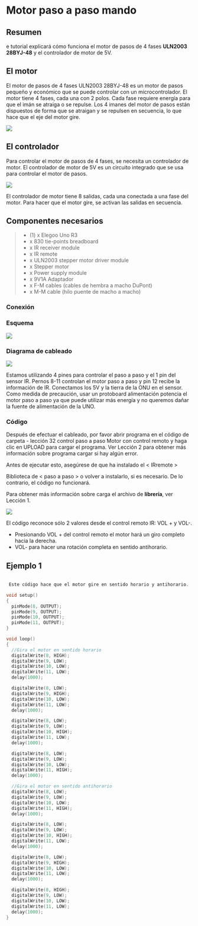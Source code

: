 # Motor paso a paso mando

## Resumen

e tutorial explicará cómo funciona el motor de pasos de 4 fases **ULN2003 28BYJ-48** y el controlador de motor de 5V.

## El motor

El motor de pasos de 4 fases ULN2003 28BYJ-48 es un motor de pasos pequeño y económico que se puede controlar con un microcontrolador. El motor tiene 4 fases, cada una con 2 polos. Cada fase requiere energía para que el imán se atraiga o se repulse. Los 4 imanes del motor de pasos están dispuestos de forma que se atraigan y se repulsen en secuencia, lo que hace que el eje del motor gire.

![](img/2022-11-20-17-13-11.png)

## El controlador

Para controlar el motor de pasos de 4 fases, se necesita un controlador de motor. El controlador de motor de 5V es un circuito integrado que se usa para controlar el motor de pasos.

![](img/2022-11-20-17-12-52.png)

El controlador de motor tiene 8 salidas, cada una conectada a una fase del motor. Para hacer que el motor gire, se activan las salidas en secuencia.

## Componentes necesarios

> * (1) x Elegoo Uno R3
> * x 830 tie-points breadboard
> * x IR receiver module
> * x IR remote
> * x ULN2003 stepper motor driver module
> * x Stepper motor
> * x Power supply module
> * x 9V1A Adaptador
> * x F-M cables (cables de hembra a macho DuPont)
> * x M-M cable (hilo puente de macho a macho)

### Conexión

### Esquema

![](media/image163.jpeg)

### Diagrama de cableado

![](media/image164.jpeg)

Estamos utilizando 4 pines para controlar el paso a paso y el 1 pin del sensor IR. Pernos 8-11 controlan el motor paso a paso y pin 12 recibe la información de IR. Conectamos los 5V y la tierra de la ONU en el sensor. Como medida de precaución, usar un protoboard alimentación potencia el motor paso a paso ya que puede utilizar más energía y no queremos dañar la fuente de alimentación de la UNO.

### Código

Después de efectuar el cableado, por favor abrir programa en el código de carpeta - lección 32 control paso a paso Motor con control remoto y haga clic en UPLOAD para cargar el programa. Ver Lección 2 para obtener más información sobre programa cargar si hay algún error.

Antes de ejecutar esto, asegúrese de que ha instalado el < IRremote >

Biblioteca de < paso a paso > o volver a instalarlo, si es necesario. De lo contrario, el código no funcionará.

Para obtener más información sobre carga el archivo de **librería**, ver Lección 1.

![](media/image165.jpeg)

El código reconoce sólo 2 valores desde el control remoto IR: VOL + y VOL-.
- Presionando VOL + del control remoto el motor hará un giro completo hacia la derecha.
- VOL- para hacer una rotación completa en sentido antihorario.

## Ejemplo 1

```c

 Este código hace que el motor gire en sentido horario y antihorario.

void setup()
{
  pinMode(8, OUTPUT);
  pinMode(9, OUTPUT);
  pinMode(10, OUTPUT);
  pinMode(11, OUTPUT);
}

void loop()
{
  //Gira el motor en sentido horario
  digitalWrite(8, HIGH);
  digitalWrite(9, LOW);
  digitalWrite(10, LOW);
  digitalWrite(11, LOW);
  delay(1000);

  digitalWrite(8, LOW);
  digitalWrite(9, HIGH);
  digitalWrite(10, LOW);
  digitalWrite(11, LOW);
  delay(1000);

  digitalWrite(8, LOW);
  digitalWrite(9, LOW);
  digitalWrite(10, HIGH);
  digitalWrite(11, LOW);
  delay(1000);

  digitalWrite(8, LOW);
  digitalWrite(9, LOW);
  digitalWrite(10, LOW);
  digitalWrite(11, HIGH);
  delay(1000);

  //Gira el motor en sentido antihorario
  digitalWrite(8, LOW);
  digitalWrite(9, LOW);
  digitalWrite(10, LOW);
  digitalWrite(11, HIGH);
  delay(1000);

  digitalWrite(8, LOW);
  digitalWrite(9, LOW);
  digitalWrite(10, HIGH);
  digitalWrite(11, LOW);
  delay(1000);

  digitalWrite(8, LOW);
  digitalWrite(9, HIGH);
  digitalWrite(10, LOW);
  digitalWrite(11, LOW);
  delay(1000);

  digitalWrite(8, HIGH);
  digitalWrite(9, LOW);
  digitalWrite(10, LOW);
  digitalWrite(11, LOW);
  delay(1000);
}
```